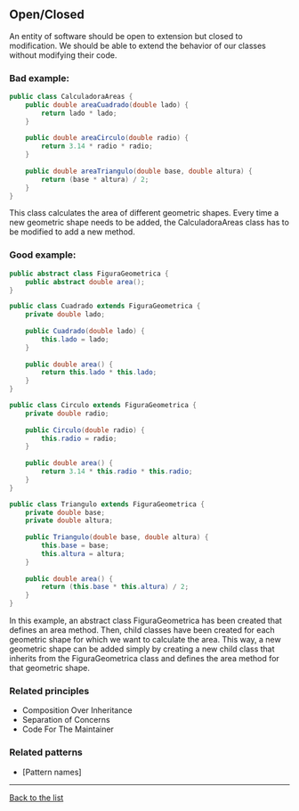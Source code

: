 ## Open/Closed

An entity of software should be open to extension but closed to modification. We should be able to extend the behavior of our classes without modifying their code.

### Bad example:

~~~java
public class CalculadoraAreas {
    public double areaCuadrado(double lado) {
        return lado * lado;
    }
    
    public double areaCirculo(double radio) {
        return 3.14 * radio * radio;
    }
    
    public double areaTriangulo(double base, double altura) {
        return (base * altura) / 2;
    }
}
~~~

This class calculates the area of different geometric shapes. Every time a new geometric shape needs to be added, the CalculadoraAreas class has to be modified to add a new method.

### Good example:

~~~java
public abstract class FiguraGeometrica {
    public abstract double area();
}

public class Cuadrado extends FiguraGeometrica {
    private double lado;
    
    public Cuadrado(double lado) {
        this.lado = lado;
    }
    
    public double area() {
        return this.lado * this.lado;
    }
}

public class Circulo extends FiguraGeometrica {
    private double radio;
    
    public Circulo(double radio) {
        this.radio = radio;
    }
    
    public double area() {
        return 3.14 * this.radio * this.radio;
    }
}

public class Triangulo extends FiguraGeometrica {
    private double base;
    private double altura;
    
    public Triangulo(double base, double altura) {
        this.base = base;
        this.altura = altura;
    }
    
    public double area() {
        return (this.base * this.altura) / 2;
    }
}

~~~

In this example, an abstract class FiguraGeometrica has been created that defines an area method. Then, child classes have been created for each geometric shape for which we want to calculate the area. This way, a new geometric shape can be added simply by creating a new child class that inherits from the FiguraGeometrica class and defines the area method for that geometric shape.

### Related principles

* Composition Over Inheritance
* Separation of Concerns
* Code For The Maintainer

### Related patterns

- [Pattern names]

---
[Back to the list](./README.md)
